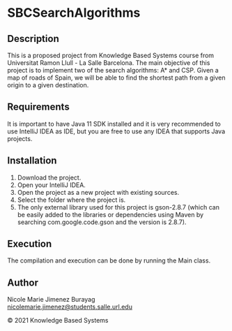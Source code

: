 # SBCSearchAlgorithms

## Description
This is a proposed project from Knowledge Based Systems course from Universitat Ramon Llull - La Salle Barcelona. 
The main objective of this project is to implement two of the search algorithms: A* and CSP. Given a map of roads of
Spain, we will be able to find the shortest path from a given origin to a given destination.


## Requirements

It is important to have Java 11 SDK installed and it is very recommended to use IntelliJ IDEA as IDE, but you are free
to use any IDEA that supports Java projects.

## Installation

1. Download the project.
2. Open your IntelliJ IDEA.
3. Open the project as a new project with existing sources.
4. Select the folder where the project is.
5. The only external library used for this project is gson-2.8.7 (which can be easily added to the libraries or
   dependencies using Maven by searching com.google.code.gson and the version is 2.8.7).

## Execution

The compilation and execution can be done by running the Main class. 

## Author

Nicole Marie Jimenez Burayag \
nicolemarie.jimenez@students.salle.url.edu

© 2021 Knowledge Based Systems